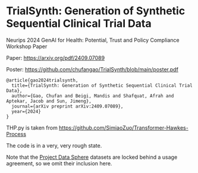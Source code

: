 # TrialSynth: Generation of Synthetic Sequential Clinical Trial Data

Neurips 2024 GenAI for Health: Potential, Trust and Policy Compliance Workshop Paper

Paper: https://arxiv.org/pdf/2409.07089

Poster: https://github.com/chufangao/TrialSynth/blob/main/poster.pdf

```
@article{gao2024trialsynth,
  title={TrialSynth: Generation of Synthetic Sequential Clinical Trial Data},
  author={Gao, Chufan and Beigi, Mandis and Shafquat, Afrah and Aptekar, Jacob and Sun, Jimeng},
  journal={arXiv preprint arXiv:2409.07089},
  year={2024}
}
```

THP.py is taken from https://github.com/SimiaoZuo/Transformer-Hawkes-Process

The code is in a very, very rough state. 

Note that the [Project Data Sphere]([url](https://data.projectdatasphere.org/projectdatasphere/html/home)) datasets are locked behind a usage agreement, so we omit their inclusion here.

